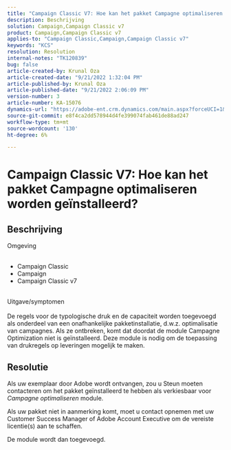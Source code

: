 ```yaml
---
title: "Campaign Classic V7: Hoe kan het pakket Campagne optimaliseren worden geïnstalleerd?"
description: Beschrijving
solution: Campaign,Campaign Classic v7
product: Campaign,Campaign Classic v7
applies-to: "Campaign Classic,Campaign,Campaign Classic v7"
keywords: "KCS"
resolution: Resolution
internal-notes: "TK120839"
bug: false
article-created-by: Krunal Oza
article-created-date: "9/21/2022 1:32:04 PM"
article-published-by: Krunal Oza
article-published-date: "9/21/2022 2:06:09 PM"
version-number: 3
article-number: KA-15076
dynamics-url: "https://adobe-ent.crm.dynamics.com/main.aspx?forceUCI=1&pagetype=entityrecord&etn=knowledgearticle&id=cd0be1c4-b139-ed11-9db0-0022480867bd"
source-git-commit: e8f4ca2dd578944d4fe399074fab461de88ad247
workflow-type: tm+mt
source-wordcount: '130'
ht-degree: 6%

---
```


# Campaign Classic V7: Hoe kan het pakket Campagne optimaliseren worden geïnstalleerd?

## Beschrijving

Omgeving<br><br>
- Campaign Classic
- Campaign
- Campaign Classic v7


<br>Uitgave/symptomen<br><br>
De regels voor de typologische druk en de capaciteit worden toegevoegd als onderdeel van een onafhankelijke pakketinstallatie, d.w.z. optimalisatie van campagnes. Als ze ontbreken, komt dat doordat de module Campagne Optimization niet is geïnstalleerd.
Deze module is nodig om de toepassing van drukregels op leveringen mogelijk te maken.


## Resolutie


Als uw exemplaar door Adobe wordt ontvangen, zou u Steun moeten contacteren om het pakket geïnstalleerd te hebben als verkiesbaar voor *Campagne optimaliseren* module.

Als uw pakket niet in aanmerking komt, moet u contact opnemen met uw Customer Success Manager of Adobe Account Executive om de vereiste licentie(s) aan te schaffen.

De module wordt dan toegevoegd.
